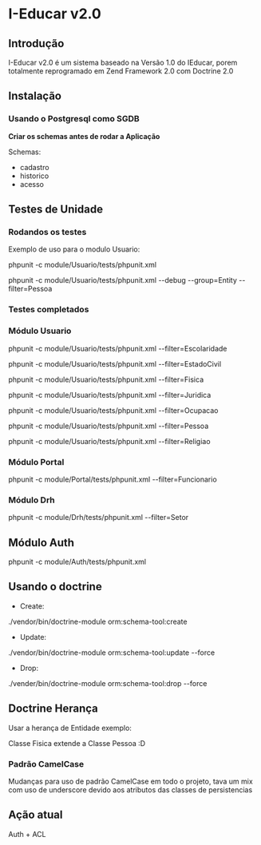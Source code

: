 # I-Educar v2.0


## Introdução  
  
I-Educar v2.0 é um sistema baseado na Versão 1.0 do IEducar, porem totalmente reprogramado em Zend Framework 2.0 com Doctrine 2.0  

## Instalação

### Usando o Postgresql como SGDB


**Criar os schemas antes de rodar a Aplicação**

Schemas:

* cadastro
* historico
* acesso


## Testes de Unidade


### Rodandos os testes

Exemplo de uso para o modulo Usuario:  

phpunit -c module/Usuario/tests/phpunit.xml

phpunit -c module/Usuario/tests/phpunit.xml --debug --group=Entity --filter=Pessoa

### Testes completados

### Módulo Usuario

phpunit -c module/Usuario/tests/phpunit.xml --filter=Escolaridade

phpunit -c module/Usuario/tests/phpunit.xml --filter=EstadoCivil

phpunit -c module/Usuario/tests/phpunit.xml --filter=Fisica

phpunit -c module/Usuario/tests/phpunit.xml --filter=Juridica

phpunit -c module/Usuario/tests/phpunit.xml --filter=Ocupacao

phpunit -c module/Usuario/tests/phpunit.xml --filter=Pessoa

phpunit -c module/Usuario/tests/phpunit.xml --filter=Religiao

### Módulo Portal

phpunit -c module/Portal/tests/phpunit.xml --filter=Funcionario

### Módulo Drh

phpunit -c module/Drh/tests/phpunit.xml --filter=Setor

## Módulo Auth

phpunit -c module/Auth/tests/phpunit.xml 

## Usando o doctrine

* Create:

./vendor/bin/doctrine-module orm:schema-tool:create 

* Update:

./vendor/bin/doctrine-module orm:schema-tool:update  --force

* Drop:

./vender/bin/doctrine-module orm:schema-tool:drop --force

## Doctrine Herança

Usar a herança de Entidade
exemplo: 

Classe Fisica extende a Classe Pessoa :D

### Padrão CamelCase

Mudanças para uso de padrão CamelCase em todo o projeto, tava um mix com uso de underscore devido aos atributos das classes de persistencias

## Ação atual

Auth + ACL
